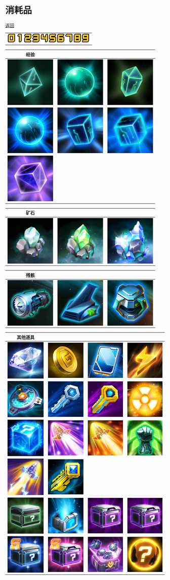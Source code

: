 # 消耗品

[返回](../)

| |
| --- |
| ![](./consumable-num.png) |

| 经验 | | |
| --- | --- | --- |
| ![](./magicCube-1.jpg) | ![](./magicCube-2.jpg) | ![](./magicCube-3.jpg) |
| ![](./magicCube-4.jpg) | ![](./magicCube-5.jpg) | ![](./magicCube-6.jpg) |
| ![](./magicCube-7.jpg) | | |

| 矿石 | | |
| --- | --- | --- |
| ![](./mineral-1.jpg) | ![](./mineral-2.jpg) | ![](./mineral-3.jpg) | ![](./mineral-4.jpg) |

| 残骸 | | |
| --- | --- | --- |
| ![](./wreckage-1.jpg) | ![](./wreckage-2.jpg) | ![](./wreckage-3.jpg) |

| 其他道具 | | | |
| --- | --- | --- | --- |
| ![](./prop-101.jpg) | ![](./prop-102.jpg) | ![](./prop-103.jpg) | ![](./prop-104.jpg) |
| ![](./prop-105.jpg) | ![](./prop-106.jpg) | ![](./prop-107.jpg) | ![](./prop-108.jpg) |
| ![](./prop-109.jpg) | ![](./prop-110.jpg) | ![](./prop-111.jpg) | ![](./prop-112.jpg) |
| ![](./prop-113.jpg) | ![](./prop-114.jpg) | | |
| ![](./prop-201.jpg) | ![](./prop-202.jpg) | ![](./prop-203.jpg) | ![](./prop-204.jpg) |
| ![](./prop-205.jpg) | ![](./prop-206.jpg) | ![](./prop-207.jpg) | ![](./prop-208.jpg) |
